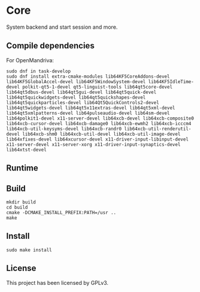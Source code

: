 # Core

System backend and start session and more.

## Compile dependencies

For OpenMandriva:
```shell
sudo dnf in task-develop
sudo dnf install extra-cmake-modules lib64KF5CoreAddons-devel lib64KF5GlobalAccel-devel lib64KF5WindowSystem-devel lib64KF5IdleTime-devel polkit-qt5-1-devel qt5-linguist-tools lib64qt5core-devel lib64qt5dbus-devel lib64qt5gui-devel lib64qt5quick-devel lib64qt5quickwidgets-devel lib64qt5quickshapes-devel lib64qt5quickparticles-devel lib64Qt5QuickControls2-devel lib64qt5widgets-devel lib64qt5x11extras-devel lib64qt5xml-devel lib64qt5xmlpatterns-devel lib64pulseaudio-devel lib64sm-devel lib64polkit1-devel x11-server-devel lib64xcb-devel lib64xcb-composite0 lib64xcb-cursor-devel lib64xcb-damage0 lib64xcb-ewmh2 lib64xcb-icccm4 lib64xcb-util-keysyms-devel lib64xcb-randr0 lib64xcb-util-renderutil-devel lib64xcb-shm0 lib64xcb-util-devel lib64xcb-util-image-devel lib64xfixes-devel lib64xcursor-devel x11-driver-input-libinput-devel x11-server-devel x11-server-xorg x11-driver-input-synaptics-devel lib64xtst-devel
```

## Runtime

## Build

```shell
mkdir build
cd build
cmake -DCMAKE_INSTALL_PREFIX:PATH=/usr ..
make
```

## Install

```shell
sudo make install
```

## License

This project has been licensed by GPLv3.
